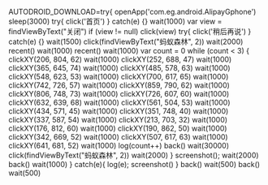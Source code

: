AUTODROID_DOWNLOAD=try{
openApp('com.eg.android.AlipayGphone')
sleep(3000)
try{ click('首页') } catch(e) {}
wait(1000)
var view = findViewByText("关闭")
if (view != null) click(view)
try{ click('稍后再说') } catch(e) {}
    wait(1500)
    click(findViewByText("蚂蚁森林", 2))
    wait(2000)
recent()
wait(1000)
recent()
wait(1000)
    var count = 0
    while (count < 3) {
clickXY(206, 804, 62)
wait(1000)
clickXY(252, 688, 47)
wait(1000)
clickXY(365, 645, 74)
wait(1000)
clickXY(485, 578, 63)
wait(1000)
clickXY(548, 623, 53)
wait(1000)
clickXY(700, 617, 65)
wait(1000)
clickXY(742, 726, 57)
wait(1000)
clickXY(859, 790, 62)
wait(1000)
clickXY(806, 748, 73)
wait(1000)
clickXY(726, 607, 60)
wait(1000)
clickXY(632, 639, 68)
wait(1000)
clickXY(561, 504, 53)
wait(1000)
clickXY(434, 571, 45)
wait(1000)
clickXY(351, 748, 40)
wait(1000)
clickXY(337, 587, 54)
wait(1000)
clickXY(213, 703, 32)
wait(1000)
clickXY(176, 812, 60)
wait(1000)
clickXY(190, 862, 50)
wait(1000)
clickXY(342, 669, 52)
wait(1000)
clickXY(507, 617, 63)
wait(1000)
clickXY(641, 681, 52)
wait(1000)
        log(count++)
        back()
        wait(30000)
        click(findViewByText("蚂蚁森林", 2))
        wait(2000)
    }
screenshot(); wait(2000)
    back()
wait(1000)
} catch(e){ log(e); screenshot() }
back()
wait(500)
back()
wait(500)
